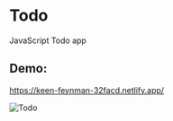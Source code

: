 # Todo
JavaScript Todo app

## Demo:
https://keen-feynman-32facd.netlify.app/

![Todo](https://user-images.githubusercontent.com/61046794/139226990-3464b9de-a300-4e9d-9a71-31828595ddf5.png)
